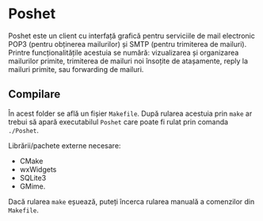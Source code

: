 # Poshet

Poshet este un client cu interfață grafică pentru serviciile de mail electronic POP3 (pentru obținerea mailurilor) și SMTP (pentru trimiterea de mailuri). Printre funcționalitățile acestuia se numără: vizualizarea și organizarea mailurilor primite, trimiterea de mailuri noi însoțite de atașamente, reply la mailuri primite, sau forwarding de mailuri.

## Compilare

În acest folder se află un fișier `Makefile`. După rularea acestuia prin `make` ar trebui să apară executabilul `Poshet` care poate fi rulat prin comanda `./Poshet`.

Librării/pachete externe necesare:
- CMake
- wxWidgets
- SQLite3
- GMime.

Dacă rularea `make` eșuează, puteți încerca rularea manuală a comenzilor din `Makefile`.